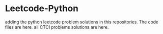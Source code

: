 # Leetcode-Python
adding the python leetcode problem solutions in this repositories. 
The code files are here.
all CTCI problems solutions are here.














































































































































































































































































































































































































































































































































































































































































































































































































































































































































































































































































































































































































































































